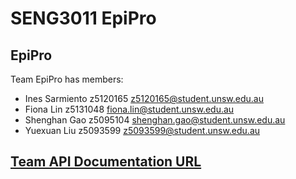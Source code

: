 # SENG3011 EpiPro
## EpiPro
Team EpiPro has members:
* Ines Sarmiento z5120165
z5120165@student.unsw.edu.au
* Fiona Lin z5131048
fiona.lin@student.unsw.edu.au
* Shenghan Gao z5095104
shenghan.gao@student.unsw.edu.au
* Yuexuan Liu z5093599
z5093599@student.unsw.edu.au
## [Team	API	Documentation	URL](https://epiproapp.appspot.com/api/v1/doc/)



